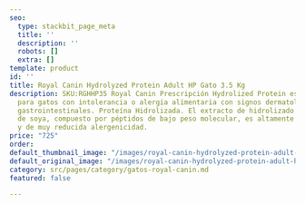 ```yaml
---
seo:
  type: stackbit_page_meta
  title: ''
  description: ''
  robots: []
  extra: []
template: product
id: ''
title: Royal Canin Hydrolyzed Protein Adult HP Gato 3.5 Kg
description: SKU:RGHHP35 Royal Canin Prescripción Hydrolized Protein es un alimento
  para gatos con intolerancia o alergia alimentaria con signos dermatológicos y/o
  gastrointestinales. Proteína Hidrolizada. El extracto de hidrolizado de proteína
  de soya, compuesto por péptidos de bajo peso molecular, es altamente digestible
  y de muy reducida alergenicidad.
price: "725"
order: 
default_thumbnail_image: "/images/royal-canin-hydrolyzed-protein-adult-hp-gato.jpg"
default_original_image: "/images/royal-canin-hydrolyzed-protein-adult-hp-gato.jpg"
category: src/pages/category/gatos-royal-canin.md
featured: false

---
```

